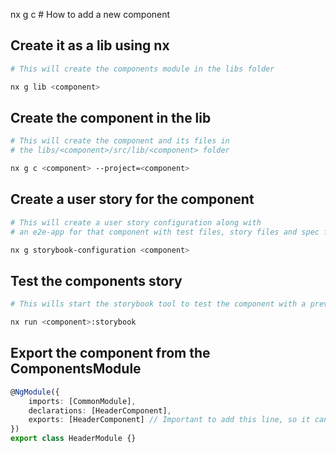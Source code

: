 nx g c # How to add a new component

## Create it as a lib using nx

```bash
# This will create the components module in the libs folder

nx g lib <component>
```

## Create the component in the lib

```bash
# This will create the component and its files in
# the libs/<component>/src/lib/<component> folder

nx g c <component> --project=<component>
```

## Create a user story for the component

```bash
# This will create a user story configuration along with
# an e2e-app for that component with test files, story files and spec files

nx g storybook-configuration <component>
```

## Test the components story

```bash
# This wills start the storybook tool to test the component with a preview in the browser

nx run <component>:storybook
```

## Export the component from the ComponentsModule

```typescript
@NgModule({
    imports: [CommonModule],
    declarations: [HeaderComponent],
    exports: [HeaderComponent] // Important to add this line, so it can be rendered in mate-team
})
export class HeaderModule {}
```
